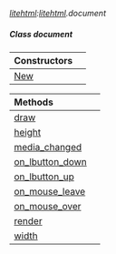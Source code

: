 _[litehtml](../../modules/litehtml/litehtml-module.md):[litehtml](../../modules/litehtml/litehtml-module.md).document_
##### Class document

| Constructors | |
|:---|:---|
| [New](litehtml-document-new.md) |  |

| Methods | |
|:---|:---|
| [draw](litehtml-document-draw.md) |  |
| [height](litehtml-document-height.md) |  |
| [media\_changed](litehtml-document-media_changed.md) |  |
| [on\_lbutton\_down](litehtml-document-on_lbutton_down.md) |  |
| [on\_lbutton\_up](litehtml-document-on_lbutton_up.md) |  |
| [on\_mouse\_leave](litehtml-document-on_mouse_leave.md) |  |
| [on\_mouse\_over](litehtml-document-on_mouse_over.md) |  |
| [render](litehtml-document-render.md) |  |
| [width](litehtml-document-width.md) |  |
